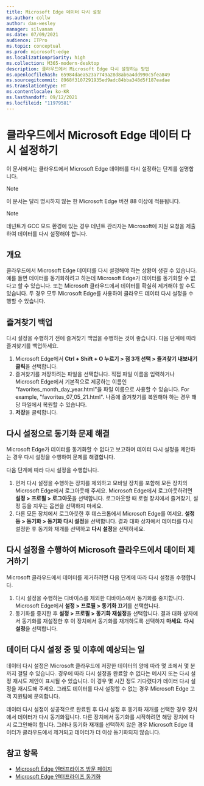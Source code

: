 ```yaml
---
title: Microsoft Edge 데이터 다시 설정
ms.author: collw
author: dan-wesley
manager: silvanam
ms.date: 07/09/2021
audience: ITPro
ms.topic: conceptual
ms.prod: microsoft-edge
ms.localizationpriority: high
ms.collection: M365-modern-desktop
description: 클라우드에서 Microsoft Edge 다시 설정하는 방법
ms.openlocfilehash: 65984daea523a7749a28d8ab6a4dd990c5fea849
ms.sourcegitcommit: 8968f3107291935ed9adc84bba348d5f187eadae
ms.translationtype: HT
ms.contentlocale: ko-KR
ms.lasthandoff: 09/12/2021
ms.locfileid: "11979581"
---
```

# <a name="reset-microsoft-edge-data-in-the-cloud"></a>클라우드에서 Microsoft Edge 데이터 다시 설정하기

이 문서에서는 클라우드에서 Microsoft Edge 데이터를 다시 설정하는 단계를 설명합니다.

> [!NOTE]
> 이 문서는 달리 명시하지 않는 한 Microsoft Edge 버전 88 이상에 적용됩니다.

> [!NOTE]
> 테넌트가 GCC 모드 환경에 있는 경우 테넌트 관리자는 Microsoft에 지원 요청을 제출하여 데이터를 다시 설정해야 합니다.

## <a name="overview"></a>개요

클라우드에서 Microsoft Edge 데이터를 다시 설정해야 하는 상황이 생길 수 있습니다. 예를 들면 데이터를 동기화하려고 하는데 Microsoft Edge가 데이터를 동기화할 수 없다고 할 수 있습니다. 또는 Microsoft 클라우드에서 데이터를 확실히 제거해야 할 수도 있습니다. 두 경우 모두 Microsoft Edge를 사용하여 클라우드 데이터 다시 설정을 수행할 수 있습니다.

## <a name="back-up-your-favorites"></a>즐겨찾기 백업

다시 설정을 수행하기 전에 즐겨찾기 백업을 수행하는 것이 좋습니다. 다음 단계에 따라 즐겨찾기를 백업하세요.

1. Microsoft Edge에서 **Ctrl + Shift + O 누르기 > 점 3개 선택 > 즐겨찾기 내보내기 클릭**을 선택합니다.
2. 즐겨찾기를 저장하려는 파일을 선택합니다. 직접 파일 이름을 입력하거나 Microsoft Edge에서 기본적으로 제공하는 이름인 "favorites_month_day_year.html"을 파일 이름으로 사용할 수 있습니다. For example, "favorites_07_05_21.html". 나중에 즐겨찾기를 복원해야 하는 경우 해당 파일에서 복원할 수 있습니다.
3. **저장**을 클릭합니다.

## <a name="perform-a-reset-to-fix-a-synchronization-problem"></a>다시 설정으로 동기화 문제 해결

Microsoft Edge가 데이터를 동기화할 수 없다고 보고하며 데이터 다시 설정을 제안하는 경우 다시 설정을 수행하여 문제를 해결합니다.

다음 단계에 따라 다시 설정을 수행합니다.

1. 먼저 다시 설정을 수행하는 장치를 제외하고 모바일 장치를 포함해 모든 장치의 Microsoft Edge에서 로그아웃해 주세요. Microsoft Edge에서 로그아웃하려면 **설정 > 프로필 > 로그아웃**을 선택합니다. 로그아웃할 때 로컬 장치에서 즐겨찾기, 설정 등을 지우는 옵션을 선택하지 마세요.
2. 다른 모든 장치에서 로그아웃한 후 데스크톱에서 Microsoft Edge를 여세요. **설정 등 > 동기화 > 동기화 다시 설정**을 선택합니다. 결과 대화 상자에서 데이터를 다시 설정한 후 동기화 재개를 선택하고 **다시 설정**을 선택하세요.

## <a name="perform-a-reset-to-remove-your-data-from-microsofts-cloud"></a>다시 설정을 수행하여 Microsoft 클라우드에서 데이터 제거하기

Microsoft 클라우드에서 데이터를 제거하려면 다음 단계에 따라 다시 설정을 수행합니다.

1. 다시 설정을 수행하는 디바이스를 제외한 디바이스에서 동기화를 중지합니다.  Microsoft Edge에서 **설정 > 프로필 > 동기화 끄기**를 선택합니다.  
2. 동기화를 중지한 후 **설정 > 프로필 > 동기화 재설정**을 선택합니다. 결과 대화 상자에서 동기화를 재설정한 후 이 장치에서 동기화를 재개하도록 선택하지 **마세요**. **다시 설정**을 선택합니다.

## <a name="what-to-expect-during-and-after-a-data-reset"></a>데이터 다시 설정 중 및 이후에 예상되는 일

데이터 다시 설정은 Microsoft 클라우드에 저장한 데이터의 양에 따라 몇 초에서 몇 분까지 걸릴 수 있습니다. 경우에 따라 다시 설정을 완료할 수 없다는 메시지 또는 다시 설정 재시도 제안이 표시될 수 있습니다. 이 경우 몇 시간 정도 기다렸다가 데이터 다시 설정을 재시도해 주세요. 그래도 데이터를 다시 설정할 수 없는 경우 Microsoft Edge 고객 지원팀에 문의합니다.

데이터 다시 설정이 성공적으로 완료된 후 다시 설정 후 동기화 재개를 선택한 경우 장치에서 데이터가 다시 동기화됩니다. 다른 장치에서 동기화를 시작하려면 해당 장치에 다시 로그인해야 합니다. 그러나 동기화 재개를 선택하지 않은 경우 Microsoft Edge 데이터가 클라우드에서 제거되고 데이터가 더 이상 동기화되지 않습니다.

## <a name="see-also"></a>참고 항목

- [Microsoft Edge 엔터프라이즈 방문 페이지](https://aka.ms/EdgeEnterprise)
- [Microsoft Edge 엔터프라이즈 동기화](microsoft-edge-enterprise-sync.md)
